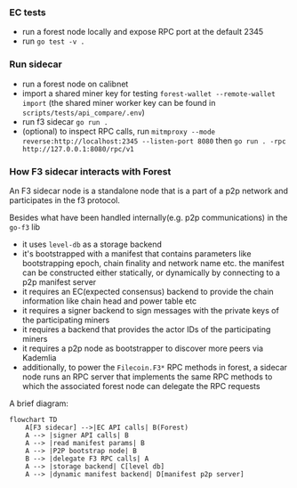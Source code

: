 ### EC tests

- run a forest node locally and expose RPC port at the default 2345
- run `go test -v .`

### Run sidecar

- run a forest node on calibnet
- import a shared miner key for testing `forest-wallet --remote-wallet import`
  (the shared miner worker key can be found in `scripts/tests/api_compare/.env`)
- run f3 sidecar `go run .`
- (optional) to inspect RPC calls, run
  `mitmproxy --mode reverse:http://localhost:2345 --listen-port 8080` then
  `go run . -rpc http://127.0.0.1:8080/rpc/v1`

### How F3 sidecar interacts with Forest

An F3 sidecar node is a standalone node that is a part of a p2p network and
participates in the f3 protocol.

Besides what have been handled internally(e.g. p2p communications) in the
`go-f3` lib

- it uses `level-db` as a storage backend
- it's bootstrapped with a manifest that contains parameters like bootstrapping
  epoch, chain finality and network name etc. the manifest can be constructed
  either statically, or dynamically by connecting to a p2p manifest server
- it requires an EC(expected consensus) backend to provide the chain information
  like chain head and power table etc
- it requires a signer backend to sign messages with the private keys of the
  participating miners
- it requires a backend that provides the actor IDs of the participating miners
- it requires a p2p node as bootstrapper to discover more peers via Kademlia
- additionally, to power the `Filecoin.F3*` RPC methods in forest, a sidecar
  node runs an RPC server that implements the same RPC methods to which the
  associated forest node can delegate the RPC requests

A brief diagram:

```mermaid
flowchart TD
    A[F3 sidecar] -->|EC API calls| B(Forest)
    A --> |signer API calls| B
    A --> |read manifest params| B
    A --> |P2P bootstrap node| B
    B --> |delegate F3 RPC calls| A
    A --> |storage backend| C[level db]
    A --> |dynamic manifest backend| D[manifest p2p server]
```
